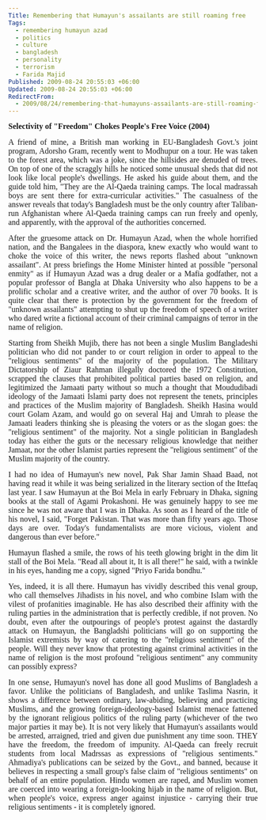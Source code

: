 ```yaml
---
Title: Remembering that Humayun's assailants are still roaming free
Tags:
  - remembering humayun azad
  - politics
  - culture
  - bangladesh
  - personality
  - terrorism
  - Farida Majid
Published: 2009-08-24 20:55:03 +06:00
Updated: 2009-08-24 20:55:03 +06:00
RedirectFrom:
  - 2009/08/24/remembering-that-humayuns-assailants-are-still-roaming-free/
---
```


<p align="justify"><span style="font-size: medium; font-family: Garamond;"><strong>Selectivity of "Freedom" Chokes People's Free Voice (2004)</strong> </span></p>
<p align="justify"><span style="font-size: medium; font-family: Garamond;">A friend of mine, a British man working in EU-Bangladesh Govt.'s joint program, Adorsho Gram, recently went to Modhupur on a tour. He was taken to the forest area, which was a joke, since the hillsides are denuded of trees. On top of one of the scraggly hills he noticed some unusual sheds that did not look like local people's dwellings. He asked his guide about them, and the guide told him, "They are the Al-Qaeda training camps. The local madrassah boys are sent there for extra-curricular activities." The casualness of the answer reveals that today's Bangladesh must be the only country after Taliban-run Afghanistan where Al-Qaeda training camps can run freely and openly, and apparently, with the approval of the authorities concerned. </span></p>
<p align="justify"><span style="font-size: medium; font-family: Garamond;">After the gruesome attack on Dr. Humayun Azad, when the whole horrified nation, and the Bangalees in the diaspora, knew exactly who would want to choke the voice of this writer, the news reports flashed about "unknown assailant". At press briefings the Home Minister hinted at possible "personal enmity" as if Humayun Azad was a drug dealer or a Mafia godfather, not a popular professor of Bangla at Dhaka University who also happens to be a prolific scholar and a creative writer, and the author of over 70 books. It is quite clear that there is protection by the government for the freedom of "unknown assailants" attempting to shut up the freedom of speech of a writer who dared write a fictional account of their criminal campaigns of terror in the name of religion. </span></p>
<p align="justify"><span style="font-size: medium; font-family: Garamond;">Starting from Sheikh Mujib, there has not been a single Muslim Bangladeshi politician who did not pander to or court religion in order to appeal to the "religious sentiments" of the majority of the population. The Military Dictatorship of Ziaur Rahman illegally doctored the 1972 Constitution, scrapped the clauses that prohibited political parties based on religion, and legitimized the Jamaati party without so much a thought that Moududibadi ideology of the Jamaati Islami party does not represent the tenets, principles and practices of the Muslim majority of Bangladesh. Sheikh Hasina would court Golam Azam, and would go on several Haj and Umrah to please the Jamaati leaders thinking she is pleasing the voters or as the slogan goes: the "religious sentiment" of the majority. Not a single politician in Bangladesh today has either the guts or the necessary religious knowledge that neither Jamaat, nor the other Islamist parties represent the "religious sentiment" of the Muslim majority of the country. </span></p>
<p align="justify"><span style="font-size: medium; font-family: Garamond;">I had no idea of Humayun's new novel, Pak Shar Jamin Shaad Baad, not having read it while it was being serialized in the literary section of the Ittefaq last year. I saw Humayun at the Boi Mela in early February in Dhaka, signing books at the stall of Agami Prokashoni. He was genuinely happy to see me since he was not aware that I was in Dhaka. As soon as I heard of the title of his novel, I said, "Forget Pakistan. That was more than fifty years ago. Those days are over. Today's fundamentalists are more vicious, violent and dangerous than ever before." </span></p>
<p align="justify"><span style="font-size: medium; font-family: Garamond;">Humayun flashed a smile, the rows of his teeth glowing bright in the dim lit stall of the Boi Mela. "Read all about it, It is all there!" he said, with a twinkle in his eyes, handing me a copy, signed "Priyo Farida bondhu." </span></p>
<p align="justify"><span style="font-size: medium; font-family: Garamond;">Yes, indeed, it is all there. Humayun has vividly described this venal group, who call themselves Jihadists in his novel, and who combine Islam with the vilest of profanities imaginable. He has also described their affinity with the ruling parties in the administration that is perfectly credible, if not proven. No doubt, even after the outpourings of people's protest against the dastardly attack on Humayun, the Bangladshi politicians will go on supporting the Islamist extremists by way of catering to the "religious sentiment" of the people. Will they never know that protesting against criminal activities in the name of religion is the most profound "religious sentiment" any community can possibly express? </span></p>
<p align="justify"><span style="font-size: medium; font-family: Garamond;">In one sense, Humayun's novel has done all good Muslims of Bangladesh a favor. Unlike the politicians of Bangladesh, and unlike Taslima Nasrin, it shows a difference between ordinary, law-abiding, believing and practicing Muslims, and the growing foreign-ideology-based Islamist menace fattened by the ignorant religious politics of the ruling party (whichever of the two major parties it may be). It is not very likely that Humayun's assailants would be arrested, arraigned, tried and given due punishment any time soon. THEY have the freedom, the freedom of impunity. Al-Qaeda can freely recruit students from local Madrssas as expressions of "religious sentiments." Ahmadiya's publications can be seized by the Govt., and banned, because it believes in respecting a small group's false claim of "religious sentiments" on behalf of an entire population. Hindu women are raped, and Muslim women are coerced into wearing a foreign-looking hijab in the name of religion. But, when people's voice, express anger against injustice - carrying their true religious sentiments - it is completely ignored. </span></p>

